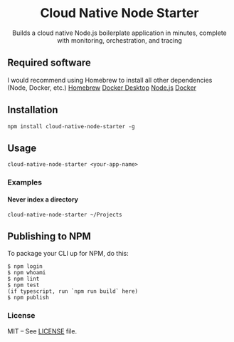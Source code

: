 <div align=center>
<h1 style="border:0">Cloud Native Node Starter</h1>
Builds a cloud native Node.js boilerplate application in minutes, complete with monitoring, orchestration, and tracing 
</div>

## Required software

I would recommend using Homebrew to install all other dependencies (Node, Docker, etc.)
[Homebrew](https://brew.sh/)
[Docker Desktop](https://www.docker.com/products/docker-desktop)
[Node.js](https://nodejs.org/en/download/)
[Docker](https://docs.docker.com/v17.09/engine/installation/)

## Installation

```shell
npm install cloud-native-node-starter -g
```

## Usage

```shell
cloud-native-node-starter <your-app-name>
```

### Examples

#### Never index a directory

```shell
cloud-native-node-starter ~/Projects
```

## Publishing to NPM

To package your CLI up for NPM, do this:

```shell
$ npm login
$ npm whoami
$ npm lint
$ npm test
(if typescript, run `npm run build` here)
$ npm publish
```

### License

MIT – See [LICENSE](LICENSE) file.
